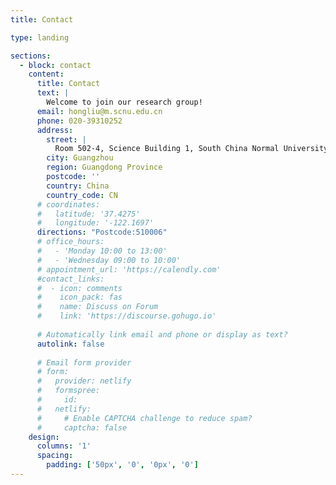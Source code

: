 ```yaml
---
title: Contact

type: landing

sections:
  - block: contact
    content:
      title: Contact
      text: |
        Welcome to join our research group! 
      email: hongliu@m.scnu.edu.cn
      phone: 020-39310252
      address:
        street: |
          Room 502-4, Science Building 1, South China Normal University, No. 378, Waihuan West Road, Panyu District
        city: Guangzhou
        region: Guangdong Province
        postcode: ''
        country: China
        country_code: CN
      # coordinates:
      #   latitude: '37.4275'
      #   longitude: '-122.1697'
      directions: "Postcode:510006"
      # office_hours:
      #   - 'Monday 10:00 to 13:00'
      #   - 'Wednesday 09:00 to 10:00'
      # appointment_url: 'https://calendly.com'
      #contact_links:
      #  - icon: comments
      #    icon_pack: fas
      #    name: Discuss on Forum
      #    link: 'https://discourse.gohugo.io'
    
      # Automatically link email and phone or display as text?
      autolink: false
    
      # Email form provider
      # form:
      #   provider: netlify
      #   formspree:
      #     id:
      #   netlify:
      #     # Enable CAPTCHA challenge to reduce spam?
      #     captcha: false
    design:
      columns: '1'
      spacing:
        padding: ['50px', '0', '0px', '0']
---
```

